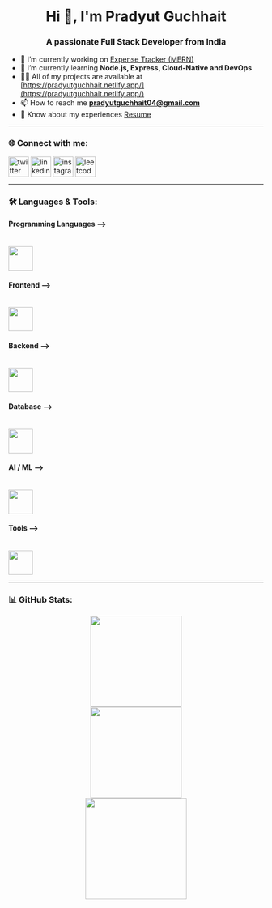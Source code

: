 <h1 align="center">Hi 👋, I'm Pradyut Guchhait</h1>
<h3 align="center">A passionate Full Stack Developer from India</h3>

- 🔭 I’m currently working on [Expense Tracker (MERN)](https://github.com/Pradyut-Guchhait/Expense-Tracker-MERN-)  
- 🌱 I’m currently learning **Node.js, Express, Cloud-Native and DevOps**  
- 👨‍💻 All of my projects are available at [https://pradyutguchhait.netlify.app/](https://pradyutguchhait.netlify.app/)  
- 📫 How to reach me **pradyutguchhait04@gmail.com**  
- 📄 Know about my experiences [Resume](https://drive.google.com/file/d/1aGZDFKWDDjy_2Lqntm1wYbNQxPv-LZR4/view?usp=sharing)  

---

<h3 align="left">🌐 Connect with me:</h3>
<p align="left">
<a href="https://twitter.com/guchhaitpradyut" target="blank"><img align="center" src="https://skillicons.dev/icons?i=twitter" alt="twitter" height="40" /></a>
<a href="https://linkedin.com/in/pradyut-guchhait-579b8a2b3" target="blank"><img align="center" src="https://skillicons.dev/icons?i=linkedin" alt="linkedin" height="40" /></a>
<a href="https://instagram.com/_i_am_pradyut_" target="blank"><img align="center" src="https://skillicons.dev/icons?i=instagram" alt="instagram" height="40" /></a>
<a href="https://www.leetcode.com/pradyut_guchhait" target="blank"><img align="center" src="https://raw.githubusercontent.com/rahuldkjain/github-profile-readme-generator/master/src/images/icons/Social/leet-code.svg" alt="leetcode" height="40" /></a>
</p>

---

<h3 align="left">🛠️ Languages & Tools:</h3>

<p align="center">

<h4>Programming Languages --></h4>
<br>
<img src="https://skillicons.dev/icons?i=c,cpp,java,python,php,javascript" height="48" />

<h4>Frontend --></h4>
<br>
<img src="https://skillicons.dev/icons?i=html,css,react" height="48" />

<h4>Backend --></h4>
<br>
<img src="https://skillicons.dev/icons?i=nodejs,express" height="48" />

<h4>Database --></h4>
<br>
<img src="https://skillicons.dev/icons?i=mysql,mongodb" height="48" />

<h4>AI / ML --></h4>
<br>
<img src="https://skillicons.dev/icons?i=tensorflow,pytorch" height="48" />

<h4>Tools --></h4>
<br>
<img src="https://skillicons.dev/icons?i=git,github,vscode,opencv" height="48" />

</p>

---
<h3 align="left">📊 GitHub Stats:</h3>

<p align="center">
  <!-- Stats Card -->
  <img src="https://github-readme-stats.vercel.app/api?username=pradyut-guchhait&show_icons=true&theme=tokyonight&hide_border=true&count_private=true&rank_icon=github" height="180"/>
  <br>
  <!-- Streak Card -->
  <img src="https://streak-stats.demolab.com?user=pradyut-guchhait&theme=tokyonight&hide_border=true" height="180"/>
  <br>
  <!-- Top Languages (Bigger Size) -->
  <img src="https://github-readme-stats.vercel.app/api/top-langs/?username=pradyut-guchhait&layout=compact&theme=tokyonight&hide_border=true" height="200"/>
</p>
